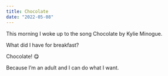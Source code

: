 ```yaml
---
title: Chocolate
date: "2022-05-08"
---
```


This morning I woke up to the song Chocolate by Kylie Minogue. 

What did I have for breakfast? 

Chocolate! 😋 

Because I’m an adult and I can do what I want. 
